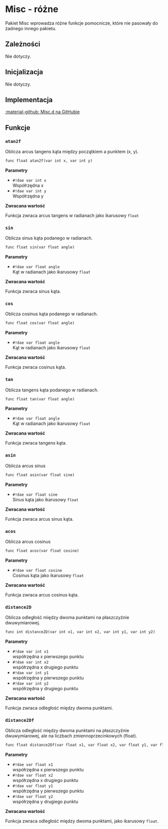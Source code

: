 # Misc - różne
Pakiet Misc wprowadza różne funkcje pomocnicze, które nie pasowały do żadnego innego pakietu.

## Zależności  
Nie dotyczy.

## Inicjalizacja
Nie dotyczy.

## Implementacja
[:material-github: Misc.d na GitHubie](https://github.com/Lehona/LeGo/blob/dev/Misc.d)

## Funkcje

### `atan2f`
Oblicza arcus tangens kąta między początkiem a punktem (x, y).
```dae
func float atan2f(var int x, var int y)
```
**Parametry**

- `#!dae var int x`  
    Współrzędna x
- `#!dae var int y`  
    Współrzędna y

**Zwracana wartość**

Funkcja zwraca arcus tangens w radianach jako ikarusowy `float`

### `sin`
Oblicza sinus kąta podanego w radianach.
```dae
func float sin(var float angle)
```
**Parametry**

- `#!dae var float angle`  
    Kąt w radianach jako ikarusowy `float`

**Zwracana wartość**

Funkcja zwraca sinus kąta.

### `cos`
Oblicza cosinus kąta podanego w radianach.
```dae
func float cos(var float angle)
```
**Parametry**

- `#!dae var float angle`  
    Kąt w radianach jako ikarusowy `float`

**Zwracana wartość**

Funkcja zwraca cosinus kąta.


### `tan`
Oblicza tangens kąta podanego w radianach.
```dae
func float tan(var float angle)
```
**Parametry**

- `#!dae var float angle`  
    Kąt w radianach jako ikarusowy `float`

**Zwracana wartość**

Funkcja zwraca tangens kąta.

### `asin`
Oblicza arcus sinus
```dae
func float asin(var float sine)
```
**Parametry**

- `#!dae var float sine`  
    Sinus kąta jako ikarusowy `float`

**Zwracana wartość**

Funkcja zwraca arcus sinus kąta.

### `acos`
Oblicza arcus cosinus
```dae
func float acos(var float cosine)
```
**Parametry**

- `#!dae var float cosine`  
    Cosinus kąta jako ikarusowy `float`

**Zwracana wartość**

Funkcja zwraca arcus cosinus kąta.


### `distance2D`
Oblicza odległość między dwoma punktami na płaszczyźnie dwuwymiarowej.
```dae
func int distance2D(var int x1, var int x2, var int y1, var int y2)
```
**Parametry**

- `#!dae var int x1`  
    współrzędna x pierwszego punktu
- `#!dae var int x2`  
    współrzędna x drugiego punktu
- `#!dae var int y1`  
    współrzędna y pierwszego punktu
- `#!dae var int y2`  
    współrzędna y drugiego punktu

**Zwracana wartość**

Funkcja zwraca odległość między dwoma punktami.


### `distance2Df`
Oblicza odległość między dwoma punktami na płaszczyźnie dwuwymiarowej, ale na liczbach zmiennoprzecinkowych (float).
```dae
func float distance2Df(var float x1, var float x2, var float y1, var float y2)
```
**Parametry**

- `#!dae var float x1`  
    współrzędna x pierwszego punktu
- `#!dae var float x2`  
    współrzędna x drugiego punktu
- `#!dae var float y1`  
    współrzędna y pierwszego punktu
- `#!dae var float y2`  
    współrzędna y drugiego punktu

**Zwracana wartość**

Funkcja zwraca odległość między dwoma punktami, jako ikarusowy `float`.

